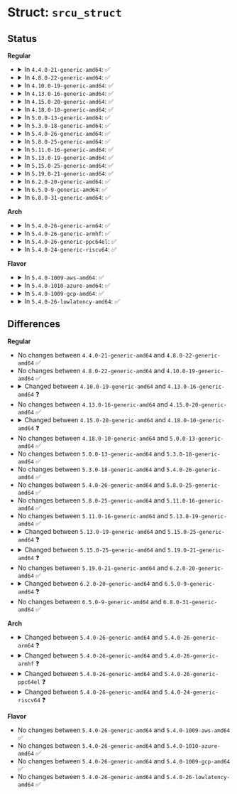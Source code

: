 # Struct: <code>srcu_struct</code>

## Status
<b>Regular</b>
<ul>
<li>
<details>
<summary>In <code>4.4.0-21-generic-amd64</code>: ✅</summary>

```c
struct srcu_struct {
    long unsigned int completed;
    struct srcu_struct_array * per_cpu_ref;
    spinlock_t queue_lock;
    bool running;
    struct rcu_batch batch_queue;
    struct rcu_batch batch_check0;
    struct rcu_batch batch_check1;
    struct rcu_batch batch_done;
    struct delayed_work work;
}
```
</details>
</li>
<li>
<details>
<summary>In <code>4.8.0-22-generic-amd64</code>: ✅</summary>

```c
struct srcu_struct {
    long unsigned int completed;
    struct srcu_struct_array * per_cpu_ref;
    spinlock_t queue_lock;
    bool running;
    struct rcu_batch batch_queue;
    struct rcu_batch batch_check0;
    struct rcu_batch batch_check1;
    struct rcu_batch batch_done;
    struct delayed_work work;
}
```
</details>
</li>
<li>
<details>
<summary>In <code>4.10.0-19-generic-amd64</code>: ✅</summary>

```c
struct srcu_struct {
    long unsigned int completed;
    struct srcu_struct_array * per_cpu_ref;
    spinlock_t queue_lock;
    bool running;
    struct rcu_batch batch_queue;
    struct rcu_batch batch_check0;
    struct rcu_batch batch_check1;
    struct rcu_batch batch_done;
    struct delayed_work work;
}
```
</details>
</li>
<li>
<details>
<summary>In <code>4.13.0-16-generic-amd64</code>: ✅</summary>

```c
struct srcu_struct {
    struct srcu_node[521] node;
    struct srcu_node *[4] level;
    struct mutex srcu_cb_mutex;
    raw_spinlock_t lock;
    struct mutex srcu_gp_mutex;
    unsigned int srcu_idx;
    long unsigned int srcu_gp_seq;
    long unsigned int srcu_gp_seq_needed;
    long unsigned int srcu_gp_seq_needed_exp;
    long unsigned int srcu_last_gp_end;
    struct srcu_data * sda;
    long unsigned int srcu_barrier_seq;
    struct mutex srcu_barrier_mutex;
    struct completion srcu_barrier_completion;
    atomic_t srcu_barrier_cpu_cnt;
    struct delayed_work work;
}
```
</details>
</li>
<li>
<details>
<summary>In <code>4.15.0-20-generic-amd64</code>: ✅</summary>

```c
struct srcu_struct {
    struct srcu_node[521] node;
    struct srcu_node *[4] level;
    struct mutex srcu_cb_mutex;
    raw_spinlock_t lock;
    struct mutex srcu_gp_mutex;
    unsigned int srcu_idx;
    long unsigned int srcu_gp_seq;
    long unsigned int srcu_gp_seq_needed;
    long unsigned int srcu_gp_seq_needed_exp;
    long unsigned int srcu_last_gp_end;
    struct srcu_data * sda;
    long unsigned int srcu_barrier_seq;
    struct mutex srcu_barrier_mutex;
    struct completion srcu_barrier_completion;
    atomic_t srcu_barrier_cpu_cnt;
    struct delayed_work work;
}
```
</details>
</li>
<li>
<details>
<summary>In <code>4.18.0-10-generic-amd64</code>: ✅</summary>

```c
struct srcu_struct {
    struct srcu_node[521] node;
    struct srcu_node *[4] level;
    struct mutex srcu_cb_mutex;
    spinlock_t lock;
    struct mutex srcu_gp_mutex;
    unsigned int srcu_idx;
    long unsigned int srcu_gp_seq;
    long unsigned int srcu_gp_seq_needed;
    long unsigned int srcu_gp_seq_needed_exp;
    long unsigned int srcu_last_gp_end;
    struct srcu_data * sda;
    long unsigned int srcu_barrier_seq;
    struct mutex srcu_barrier_mutex;
    struct completion srcu_barrier_completion;
    atomic_t srcu_barrier_cpu_cnt;
    struct delayed_work work;
}
```
</details>
</li>
<li>
<details>
<summary>In <code>5.0.0-13-generic-amd64</code>: ✅</summary>

```c
struct srcu_struct {
    struct srcu_node[521] node;
    struct srcu_node *[4] level;
    struct mutex srcu_cb_mutex;
    spinlock_t lock;
    struct mutex srcu_gp_mutex;
    unsigned int srcu_idx;
    long unsigned int srcu_gp_seq;
    long unsigned int srcu_gp_seq_needed;
    long unsigned int srcu_gp_seq_needed_exp;
    long unsigned int srcu_last_gp_end;
    struct srcu_data * sda;
    long unsigned int srcu_barrier_seq;
    struct mutex srcu_barrier_mutex;
    struct completion srcu_barrier_completion;
    atomic_t srcu_barrier_cpu_cnt;
    struct delayed_work work;
}
```
</details>
</li>
<li>
<details>
<summary>In <code>5.3.0-18-generic-amd64</code>: ✅</summary>

```c
struct srcu_struct {
    struct srcu_node[521] node;
    struct srcu_node *[4] level;
    struct mutex srcu_cb_mutex;
    spinlock_t lock;
    struct mutex srcu_gp_mutex;
    unsigned int srcu_idx;
    long unsigned int srcu_gp_seq;
    long unsigned int srcu_gp_seq_needed;
    long unsigned int srcu_gp_seq_needed_exp;
    long unsigned int srcu_last_gp_end;
    struct srcu_data * sda;
    long unsigned int srcu_barrier_seq;
    struct mutex srcu_barrier_mutex;
    struct completion srcu_barrier_completion;
    atomic_t srcu_barrier_cpu_cnt;
    struct delayed_work work;
}
```
</details>
</li>
<li>
<details>
<summary>In <code>5.4.0-26-generic-amd64</code>: ✅</summary>

```c
struct srcu_struct {
    struct srcu_node[521] node;
    struct srcu_node *[4] level;
    struct mutex srcu_cb_mutex;
    spinlock_t lock;
    struct mutex srcu_gp_mutex;
    unsigned int srcu_idx;
    long unsigned int srcu_gp_seq;
    long unsigned int srcu_gp_seq_needed;
    long unsigned int srcu_gp_seq_needed_exp;
    long unsigned int srcu_last_gp_end;
    struct srcu_data * sda;
    long unsigned int srcu_barrier_seq;
    struct mutex srcu_barrier_mutex;
    struct completion srcu_barrier_completion;
    atomic_t srcu_barrier_cpu_cnt;
    struct delayed_work work;
}
```
</details>
</li>
<li>
<details>
<summary>In <code>5.8.0-25-generic-amd64</code>: ✅</summary>

```c
struct srcu_struct {
    struct srcu_node[521] node;
    struct srcu_node *[4] level;
    struct mutex srcu_cb_mutex;
    spinlock_t lock;
    struct mutex srcu_gp_mutex;
    unsigned int srcu_idx;
    long unsigned int srcu_gp_seq;
    long unsigned int srcu_gp_seq_needed;
    long unsigned int srcu_gp_seq_needed_exp;
    long unsigned int srcu_last_gp_end;
    struct srcu_data * sda;
    long unsigned int srcu_barrier_seq;
    struct mutex srcu_barrier_mutex;
    struct completion srcu_barrier_completion;
    atomic_t srcu_barrier_cpu_cnt;
    struct delayed_work work;
}
```
</details>
</li>
<li>
<details>
<summary>In <code>5.11.0-16-generic-amd64</code>: ✅</summary>

```c
struct srcu_struct {
    struct srcu_node[521] node;
    struct srcu_node *[4] level;
    struct mutex srcu_cb_mutex;
    spinlock_t lock;
    struct mutex srcu_gp_mutex;
    unsigned int srcu_idx;
    long unsigned int srcu_gp_seq;
    long unsigned int srcu_gp_seq_needed;
    long unsigned int srcu_gp_seq_needed_exp;
    long unsigned int srcu_last_gp_end;
    struct srcu_data * sda;
    long unsigned int srcu_barrier_seq;
    struct mutex srcu_barrier_mutex;
    struct completion srcu_barrier_completion;
    atomic_t srcu_barrier_cpu_cnt;
    struct delayed_work work;
}
```
</details>
</li>
<li>
<details>
<summary>In <code>5.13.0-19-generic-amd64</code>: ✅</summary>

```c
struct srcu_struct {
    struct srcu_node[521] node;
    struct srcu_node *[4] level;
    struct mutex srcu_cb_mutex;
    spinlock_t lock;
    struct mutex srcu_gp_mutex;
    unsigned int srcu_idx;
    long unsigned int srcu_gp_seq;
    long unsigned int srcu_gp_seq_needed;
    long unsigned int srcu_gp_seq_needed_exp;
    long unsigned int srcu_last_gp_end;
    struct srcu_data * sda;
    long unsigned int srcu_barrier_seq;
    struct mutex srcu_barrier_mutex;
    struct completion srcu_barrier_completion;
    atomic_t srcu_barrier_cpu_cnt;
    struct delayed_work work;
}
```
</details>
</li>
<li>
<details>
<summary>In <code>5.15.0-25-generic-amd64</code>: ✅</summary>

```c
struct srcu_struct {
    struct srcu_node[521] node;
    struct srcu_node *[4] level;
    struct mutex srcu_cb_mutex;
    spinlock_t lock;
    struct mutex srcu_gp_mutex;
    unsigned int srcu_idx;
    long unsigned int srcu_gp_seq;
    long unsigned int srcu_gp_seq_needed;
    long unsigned int srcu_gp_seq_needed_exp;
    long unsigned int srcu_last_gp_end;
    struct srcu_data * sda;
    long unsigned int srcu_barrier_seq;
    struct mutex srcu_barrier_mutex;
    struct completion srcu_barrier_completion;
    atomic_t srcu_barrier_cpu_cnt;
    struct delayed_work work;
    struct lockdep_map dep_map;
}
```
</details>
</li>
<li>
<details>
<summary>In <code>5.19.0-21-generic-amd64</code>: ✅</summary>

```c
struct srcu_struct {
    struct srcu_node * node;
    struct srcu_node *[4] level;
    int srcu_size_state;
    struct mutex srcu_cb_mutex;
    spinlock_t lock;
    struct mutex srcu_gp_mutex;
    unsigned int srcu_idx;
    long unsigned int srcu_gp_seq;
    long unsigned int srcu_gp_seq_needed;
    long unsigned int srcu_gp_seq_needed_exp;
    long unsigned int srcu_gp_start;
    long unsigned int srcu_last_gp_end;
    long unsigned int srcu_size_jiffies;
    long unsigned int srcu_n_lock_retries;
    long unsigned int srcu_n_exp_nodelay;
    struct srcu_data * sda;
    bool sda_is_static;
    long unsigned int srcu_barrier_seq;
    struct mutex srcu_barrier_mutex;
    struct completion srcu_barrier_completion;
    atomic_t srcu_barrier_cpu_cnt;
    long unsigned int reschedule_jiffies;
    long unsigned int reschedule_count;
    struct delayed_work work;
    struct lockdep_map dep_map;
}
```
</details>
</li>
<li>
<details>
<summary>In <code>6.2.0-20-generic-amd64</code>: ✅</summary>

```c
struct srcu_struct {
    struct srcu_node * node;
    struct srcu_node *[4] level;
    int srcu_size_state;
    struct mutex srcu_cb_mutex;
    spinlock_t lock;
    struct mutex srcu_gp_mutex;
    unsigned int srcu_idx;
    long unsigned int srcu_gp_seq;
    long unsigned int srcu_gp_seq_needed;
    long unsigned int srcu_gp_seq_needed_exp;
    long unsigned int srcu_gp_start;
    long unsigned int srcu_last_gp_end;
    long unsigned int srcu_size_jiffies;
    long unsigned int srcu_n_lock_retries;
    long unsigned int srcu_n_exp_nodelay;
    struct srcu_data * sda;
    bool sda_is_static;
    long unsigned int srcu_barrier_seq;
    struct mutex srcu_barrier_mutex;
    struct completion srcu_barrier_completion;
    atomic_t srcu_barrier_cpu_cnt;
    long unsigned int reschedule_jiffies;
    long unsigned int reschedule_count;
    struct delayed_work work;
    struct lockdep_map dep_map;
}
```
</details>
</li>
<li>
<details>
<summary>In <code>6.5.0-9-generic-amd64</code>: ✅</summary>

```c
struct srcu_struct {
    unsigned int srcu_idx;
    struct srcu_data * sda;
    struct lockdep_map dep_map;
    struct srcu_usage * srcu_sup;
}
```
</details>
</li>
<li>
<details>
<summary>In <code>6.8.0-31-generic-amd64</code>: ✅</summary>

```c
struct srcu_struct {
    unsigned int srcu_idx;
    struct srcu_data * sda;
    struct lockdep_map dep_map;
    struct srcu_usage * srcu_sup;
}
```
</details>
</li>
</ul>
<b>Arch</b>
<ul>
<li>
<details>
<summary>In <code>5.4.0-26-generic-arm64</code>: ✅</summary>

```c
struct srcu_struct {
    struct srcu_node[17] node;
    struct srcu_node *[3] level;
    struct mutex srcu_cb_mutex;
    spinlock_t lock;
    struct mutex srcu_gp_mutex;
    unsigned int srcu_idx;
    long unsigned int srcu_gp_seq;
    long unsigned int srcu_gp_seq_needed;
    long unsigned int srcu_gp_seq_needed_exp;
    long unsigned int srcu_last_gp_end;
    struct srcu_data * sda;
    long unsigned int srcu_barrier_seq;
    struct mutex srcu_barrier_mutex;
    struct completion srcu_barrier_completion;
    atomic_t srcu_barrier_cpu_cnt;
    struct delayed_work work;
}
```
</details>
</li>
<li>
<details>
<summary>In <code>5.4.0-26-generic-armhf</code>: ✅</summary>

```c
struct srcu_struct {
    struct srcu_node[1] node;
    struct srcu_node *[2] level;
    struct mutex srcu_cb_mutex;
    spinlock_t lock;
    struct mutex srcu_gp_mutex;
    unsigned int srcu_idx;
    long unsigned int srcu_gp_seq;
    long unsigned int srcu_gp_seq_needed;
    long unsigned int srcu_gp_seq_needed_exp;
    long unsigned int srcu_last_gp_end;
    struct srcu_data * sda;
    long unsigned int srcu_barrier_seq;
    struct mutex srcu_barrier_mutex;
    struct completion srcu_barrier_completion;
    atomic_t srcu_barrier_cpu_cnt;
    struct delayed_work work;
}
```
</details>
</li>
<li>
<details>
<summary>In <code>5.4.0-26-generic-ppc64el</code>: ✅</summary>

```c
struct srcu_struct {
    struct srcu_node[131] node;
    struct srcu_node *[4] level;
    struct mutex srcu_cb_mutex;
    spinlock_t lock;
    struct mutex srcu_gp_mutex;
    unsigned int srcu_idx;
    long unsigned int srcu_gp_seq;
    long unsigned int srcu_gp_seq_needed;
    long unsigned int srcu_gp_seq_needed_exp;
    long unsigned int srcu_last_gp_end;
    struct srcu_data * sda;
    long unsigned int srcu_barrier_seq;
    struct mutex srcu_barrier_mutex;
    struct completion srcu_barrier_completion;
    atomic_t srcu_barrier_cpu_cnt;
    struct delayed_work work;
}
```
</details>
</li>
<li>
<details>
<summary>In <code>5.4.0-24-generic-riscv64</code>: ✅</summary>

```c
struct srcu_struct {
    struct srcu_node[1] node;
    struct srcu_node *[2] level;
    struct mutex srcu_cb_mutex;
    spinlock_t lock;
    struct mutex srcu_gp_mutex;
    unsigned int srcu_idx;
    long unsigned int srcu_gp_seq;
    long unsigned int srcu_gp_seq_needed;
    long unsigned int srcu_gp_seq_needed_exp;
    long unsigned int srcu_last_gp_end;
    struct srcu_data * sda;
    long unsigned int srcu_barrier_seq;
    struct mutex srcu_barrier_mutex;
    struct completion srcu_barrier_completion;
    atomic_t srcu_barrier_cpu_cnt;
    struct delayed_work work;
}
```
</details>
</li>
</ul>
<b>Flavor</b>
<ul>
<li>
<details>
<summary>In <code>5.4.0-1009-aws-amd64</code>: ✅</summary>

```c
struct srcu_struct {
    struct srcu_node[521] node;
    struct srcu_node *[4] level;
    struct mutex srcu_cb_mutex;
    spinlock_t lock;
    struct mutex srcu_gp_mutex;
    unsigned int srcu_idx;
    long unsigned int srcu_gp_seq;
    long unsigned int srcu_gp_seq_needed;
    long unsigned int srcu_gp_seq_needed_exp;
    long unsigned int srcu_last_gp_end;
    struct srcu_data * sda;
    long unsigned int srcu_barrier_seq;
    struct mutex srcu_barrier_mutex;
    struct completion srcu_barrier_completion;
    atomic_t srcu_barrier_cpu_cnt;
    struct delayed_work work;
}
```
</details>
</li>
<li>
<details>
<summary>In <code>5.4.0-1010-azure-amd64</code>: ✅</summary>

```c
struct srcu_struct {
    struct srcu_node[521] node;
    struct srcu_node *[4] level;
    struct mutex srcu_cb_mutex;
    spinlock_t lock;
    struct mutex srcu_gp_mutex;
    unsigned int srcu_idx;
    long unsigned int srcu_gp_seq;
    long unsigned int srcu_gp_seq_needed;
    long unsigned int srcu_gp_seq_needed_exp;
    long unsigned int srcu_last_gp_end;
    struct srcu_data * sda;
    long unsigned int srcu_barrier_seq;
    struct mutex srcu_barrier_mutex;
    struct completion srcu_barrier_completion;
    atomic_t srcu_barrier_cpu_cnt;
    struct delayed_work work;
}
```
</details>
</li>
<li>
<details>
<summary>In <code>5.4.0-1009-gcp-amd64</code>: ✅</summary>

```c
struct srcu_struct {
    struct srcu_node[521] node;
    struct srcu_node *[4] level;
    struct mutex srcu_cb_mutex;
    spinlock_t lock;
    struct mutex srcu_gp_mutex;
    unsigned int srcu_idx;
    long unsigned int srcu_gp_seq;
    long unsigned int srcu_gp_seq_needed;
    long unsigned int srcu_gp_seq_needed_exp;
    long unsigned int srcu_last_gp_end;
    struct srcu_data * sda;
    long unsigned int srcu_barrier_seq;
    struct mutex srcu_barrier_mutex;
    struct completion srcu_barrier_completion;
    atomic_t srcu_barrier_cpu_cnt;
    struct delayed_work work;
}
```
</details>
</li>
<li>
<details>
<summary>In <code>5.4.0-26-lowlatency-amd64</code>: ✅</summary>

```c
struct srcu_struct {
    struct srcu_node[521] node;
    struct srcu_node *[4] level;
    struct mutex srcu_cb_mutex;
    spinlock_t lock;
    struct mutex srcu_gp_mutex;
    unsigned int srcu_idx;
    long unsigned int srcu_gp_seq;
    long unsigned int srcu_gp_seq_needed;
    long unsigned int srcu_gp_seq_needed_exp;
    long unsigned int srcu_last_gp_end;
    struct srcu_data * sda;
    long unsigned int srcu_barrier_seq;
    struct mutex srcu_barrier_mutex;
    struct completion srcu_barrier_completion;
    atomic_t srcu_barrier_cpu_cnt;
    struct delayed_work work;
}
```
</details>
</li>
</ul>

## Differences
<b>Regular</b>
<ul>
<li>
No changes between <code>4.4.0-21-generic-amd64</code> and <code>4.8.0-22-generic-amd64</code> ✅
</li>
<li>
No changes between <code>4.8.0-22-generic-amd64</code> and <code>4.10.0-19-generic-amd64</code> ✅
</li>
<li>
<details>
<summary>Changed between <code>4.10.0-19-generic-amd64</code> and <code>4.13.0-16-generic-amd64</code> ❓</summary>
<ul>
<li>
<b>Field added. </b>
<code>struct srcu_node[521] node</code>
</li>
<li>
<b>Field added. </b>
<code>struct srcu_node *[4] level</code>
</li>
<li>
<b>Field added. </b>
<code>struct mutex srcu_cb_mutex</code>
</li>
<li>
<b>Field added. </b>
<code>raw_spinlock_t lock</code>
</li>
<li>
<b>Field added. </b>
<code>struct mutex srcu_gp_mutex</code>
</li>
<li>
<b>Field added. </b>
<code>unsigned int srcu_idx</code>
</li>
<li>
<b>Field added. </b>
<code>long unsigned int srcu_gp_seq</code>
</li>
<li>
<b>Field added. </b>
<code>long unsigned int srcu_gp_seq_needed</code>
</li>
<li>
<b>Field added. </b>
<code>long unsigned int srcu_gp_seq_needed_exp</code>
</li>
<li>
<b>Field added. </b>
<code>long unsigned int srcu_last_gp_end</code>
</li>
<li>
<b>Field added. </b>
<code>struct srcu_data * sda</code>
</li>
<li>
<b>Field added. </b>
<code>long unsigned int srcu_barrier_seq</code>
</li>
<li>
<b>Field added. </b>
<code>struct mutex srcu_barrier_mutex</code>
</li>
<li>
<b>Field added. </b>
<code>struct completion srcu_barrier_completion</code>
</li>
<li>
<b>Field added. </b>
<code>atomic_t srcu_barrier_cpu_cnt</code>
</li>
<li>
<b>Field removed. </b>
<code>long unsigned int completed</code>
</li>
<li>
<b>Field removed. </b>
<code>struct srcu_struct_array * per_cpu_ref</code>
</li>
<li>
<b>Field removed. </b>
<code>spinlock_t queue_lock</code>
</li>
<li>
<b>Field removed. </b>
<code>bool running</code>
</li>
<li>
<b>Field removed. </b>
<code>struct rcu_batch batch_queue</code>
</li>
<li>
<b>Field removed. </b>
<code>struct rcu_batch batch_check0</code>
</li>
<li>
<b>Field removed. </b>
<code>struct rcu_batch batch_check1</code>
</li>
<li>
<b>Field removed. </b>
<code>struct rcu_batch batch_done</code>
</li>
</ul>
</details>
</li>
<li>
No changes between <code>4.13.0-16-generic-amd64</code> and <code>4.15.0-20-generic-amd64</code> ✅
</li>
<li>
<details>
<summary>Changed between <code>4.15.0-20-generic-amd64</code> and <code>4.18.0-10-generic-amd64</code> ❓</summary>
<ul>
<li>
<b>Field type changed. </b>
<code>raw_spinlock_t lock</code> ➡️ <code>spinlock_t lock</code>
</li>
</ul>
</details>
</li>
<li>
No changes between <code>4.18.0-10-generic-amd64</code> and <code>5.0.0-13-generic-amd64</code> ✅
</li>
<li>
No changes between <code>5.0.0-13-generic-amd64</code> and <code>5.3.0-18-generic-amd64</code> ✅
</li>
<li>
No changes between <code>5.3.0-18-generic-amd64</code> and <code>5.4.0-26-generic-amd64</code> ✅
</li>
<li>
No changes between <code>5.4.0-26-generic-amd64</code> and <code>5.8.0-25-generic-amd64</code> ✅
</li>
<li>
No changes between <code>5.8.0-25-generic-amd64</code> and <code>5.11.0-16-generic-amd64</code> ✅
</li>
<li>
No changes between <code>5.11.0-16-generic-amd64</code> and <code>5.13.0-19-generic-amd64</code> ✅
</li>
<li>
<details>
<summary>Changed between <code>5.13.0-19-generic-amd64</code> and <code>5.15.0-25-generic-amd64</code> ❓</summary>
<ul>
<li>
<b>Field added. </b>
<code>struct lockdep_map dep_map</code>
</li>
</ul>
</details>
</li>
<li>
<details>
<summary>Changed between <code>5.15.0-25-generic-amd64</code> and <code>5.19.0-21-generic-amd64</code> ❓</summary>
<ul>
<li>
<b>Field added. </b>
<code>int srcu_size_state</code>
</li>
<li>
<b>Field added. </b>
<code>long unsigned int srcu_gp_start</code>
</li>
<li>
<b>Field added. </b>
<code>long unsigned int srcu_size_jiffies</code>
</li>
<li>
<b>Field added. </b>
<code>long unsigned int srcu_n_lock_retries</code>
</li>
<li>
<b>Field added. </b>
<code>long unsigned int srcu_n_exp_nodelay</code>
</li>
<li>
<b>Field added. </b>
<code>bool sda_is_static</code>
</li>
<li>
<b>Field added. </b>
<code>long unsigned int reschedule_jiffies</code>
</li>
<li>
<b>Field added. </b>
<code>long unsigned int reschedule_count</code>
</li>
<li>
<b>Field type changed. </b>
<code>struct srcu_node[521] node</code> ➡️ <code>struct srcu_node * node</code>
</li>
</ul>
</details>
</li>
<li>
No changes between <code>5.19.0-21-generic-amd64</code> and <code>6.2.0-20-generic-amd64</code> ✅
</li>
<li>
<details>
<summary>Changed between <code>6.2.0-20-generic-amd64</code> and <code>6.5.0-9-generic-amd64</code> ❓</summary>
<ul>
<li>
<b>Field added. </b>
<code>struct srcu_usage * srcu_sup</code>
</li>
<li>
<b>Field removed. </b>
<code>struct srcu_node * node</code>
</li>
<li>
<b>Field removed. </b>
<code>struct srcu_node *[4] level</code>
</li>
<li>
<b>Field removed. </b>
<code>int srcu_size_state</code>
</li>
<li>
<b>Field removed. </b>
<code>struct mutex srcu_cb_mutex</code>
</li>
<li>
<b>Field removed. </b>
<code>spinlock_t lock</code>
</li>
<li>
<b>Field removed. </b>
<code>struct mutex srcu_gp_mutex</code>
</li>
<li>
<b>Field removed. </b>
<code>long unsigned int srcu_gp_seq</code>
</li>
<li>
<b>Field removed. </b>
<code>long unsigned int srcu_gp_seq_needed</code>
</li>
<li>
<b>Field removed. </b>
<code>long unsigned int srcu_gp_seq_needed_exp</code>
</li>
<li>
<b>Field removed. </b>
<code>long unsigned int srcu_gp_start</code>
</li>
<li>
<b>Field removed. </b>
<code>long unsigned int srcu_last_gp_end</code>
</li>
<li>
<b>Field removed. </b>
<code>long unsigned int srcu_size_jiffies</code>
</li>
<li>
<b>Field removed. </b>
<code>long unsigned int srcu_n_lock_retries</code>
</li>
<li>
<b>Field removed. </b>
<code>long unsigned int srcu_n_exp_nodelay</code>
</li>
<li>
<b>Field removed. </b>
<code>bool sda_is_static</code>
</li>
<li>
<b>Field removed. </b>
<code>long unsigned int srcu_barrier_seq</code>
</li>
<li>
<b>Field removed. </b>
<code>struct mutex srcu_barrier_mutex</code>
</li>
<li>
<b>Field removed. </b>
<code>struct completion srcu_barrier_completion</code>
</li>
<li>
<b>Field removed. </b>
<code>atomic_t srcu_barrier_cpu_cnt</code>
</li>
<li>
<b>Field removed. </b>
<code>long unsigned int reschedule_jiffies</code>
</li>
<li>
<b>Field removed. </b>
<code>long unsigned int reschedule_count</code>
</li>
<li>
<b>Field removed. </b>
<code>struct delayed_work work</code>
</li>
</ul>
</details>
</li>
<li>
No changes between <code>6.5.0-9-generic-amd64</code> and <code>6.8.0-31-generic-amd64</code> ✅
</li>
</ul>
<b>Arch</b>
<ul>
<li>
<details>
<summary>Changed between <code>5.4.0-26-generic-amd64</code> and <code>5.4.0-26-generic-arm64</code> ❓</summary>
<ul>
<li>
<b>Field type changed. </b>
<code>struct srcu_node[521] node</code> ➡️ <code>struct srcu_node[17] node</code>
</li>
<li>
<b>Field type changed. </b>
<code>struct srcu_node *[4] level</code> ➡️ <code>struct srcu_node *[3] level</code>
</li>
</ul>
</details>
</li>
<li>
<details>
<summary>Changed between <code>5.4.0-26-generic-amd64</code> and <code>5.4.0-26-generic-armhf</code> ❓</summary>
<ul>
<li>
<b>Field type changed. </b>
<code>struct srcu_node[521] node</code> ➡️ <code>struct srcu_node[1] node</code>
</li>
<li>
<b>Field type changed. </b>
<code>struct srcu_node *[4] level</code> ➡️ <code>struct srcu_node *[2] level</code>
</li>
</ul>
</details>
</li>
<li>
<details>
<summary>Changed between <code>5.4.0-26-generic-amd64</code> and <code>5.4.0-26-generic-ppc64el</code> ❓</summary>
<ul>
<li>
<b>Field type changed. </b>
<code>struct srcu_node[521] node</code> ➡️ <code>struct srcu_node[131] node</code>
</li>
</ul>
</details>
</li>
<li>
<details>
<summary>Changed between <code>5.4.0-26-generic-amd64</code> and <code>5.4.0-24-generic-riscv64</code> ❓</summary>
<ul>
<li>
<b>Field type changed. </b>
<code>struct srcu_node[521] node</code> ➡️ <code>struct srcu_node[1] node</code>
</li>
<li>
<b>Field type changed. </b>
<code>struct srcu_node *[4] level</code> ➡️ <code>struct srcu_node *[2] level</code>
</li>
</ul>
</details>
</li>
</ul>
<b>Flavor</b>
<ul>
<li>
No changes between <code>5.4.0-26-generic-amd64</code> and <code>5.4.0-1009-aws-amd64</code> ✅
</li>
<li>
No changes between <code>5.4.0-26-generic-amd64</code> and <code>5.4.0-1010-azure-amd64</code> ✅
</li>
<li>
No changes between <code>5.4.0-26-generic-amd64</code> and <code>5.4.0-1009-gcp-amd64</code> ✅
</li>
<li>
No changes between <code>5.4.0-26-generic-amd64</code> and <code>5.4.0-26-lowlatency-amd64</code> ✅
</li>
</ul>
